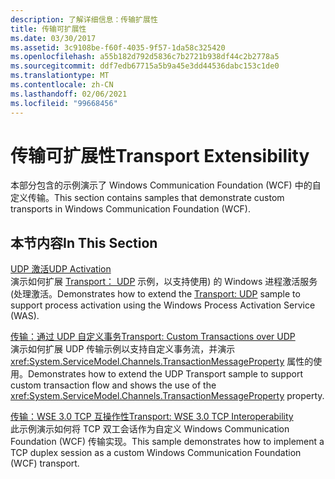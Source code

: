 ```yaml
---
description: 了解详细信息：传输扩展性
title: 传输可扩展性
ms.date: 03/30/2017
ms.assetid: 3c9108be-f60f-4035-9f57-1da58c325420
ms.openlocfilehash: a55b182d792d5836c7b2721b938df44c2b2778a5
ms.sourcegitcommit: ddf7edb67715a5b9a45e3dd44536dabc153c1de0
ms.translationtype: MT
ms.contentlocale: zh-CN
ms.lasthandoff: 02/06/2021
ms.locfileid: "99668456"
---
```

# <a name="transport-extensibility"></a><span data-ttu-id="d0e5b-103">传输可扩展性</span><span class="sxs-lookup"><span data-stu-id="d0e5b-103">Transport Extensibility</span></span>

<span data-ttu-id="d0e5b-104">本部分包含的示例演示了 Windows Communication Foundation (WCF) 中的自定义传输。</span><span class="sxs-lookup"><span data-stu-id="d0e5b-104">This section contains samples that demonstrate custom transports in Windows Communication Foundation (WCF).</span></span>  
  
## <a name="in-this-section"></a><span data-ttu-id="d0e5b-105">本节内容</span><span class="sxs-lookup"><span data-stu-id="d0e5b-105">In This Section</span></span>  

 [<span data-ttu-id="d0e5b-106">UDP 激活</span><span class="sxs-lookup"><span data-stu-id="d0e5b-106">UDP Activation</span></span>](udp-activation.md)  
 <span data-ttu-id="d0e5b-107">演示如何扩展 [Transport： UDP](transport-udp.md) 示例，以支持使用) 的 Windows 进程激活服务 (处理激活。</span><span class="sxs-lookup"><span data-stu-id="d0e5b-107">Demonstrates how to extend the [Transport: UDP](transport-udp.md) sample to support process activation using the Windows Process Activation Service (WAS).</span></span>  
  
 [<span data-ttu-id="d0e5b-108">传输：通过 UDP 自定义事务</span><span class="sxs-lookup"><span data-stu-id="d0e5b-108">Transport: Custom Transactions over UDP</span></span>](transport-custom-transactions-over-udp-sample.md)  
 <span data-ttu-id="d0e5b-109">演示如何扩展 UDP 传输示例以支持自定义事务流，并演示 <xref:System.ServiceModel.Channels.TransactionMessageProperty> 属性的使用。</span><span class="sxs-lookup"><span data-stu-id="d0e5b-109">Demonstrates how to extend the UDP Transport sample to support custom transaction flow and shows the use of the <xref:System.ServiceModel.Channels.TransactionMessageProperty> property.</span></span>  
  
 [<span data-ttu-id="d0e5b-110">传输：WSE 3.0 TCP 互操作性</span><span class="sxs-lookup"><span data-stu-id="d0e5b-110">Transport: WSE 3.0 TCP Interoperability</span></span>](transport-wse-3-0-tcp-interoperability.md)  
 <span data-ttu-id="d0e5b-111">此示例演示如何将 TCP 双工会话作为自定义 Windows Communication Foundation (WCF) 传输实现。</span><span class="sxs-lookup"><span data-stu-id="d0e5b-111">This sample demonstrates how to implement a TCP duplex session as a custom Windows Communication Foundation (WCF) transport.</span></span>
